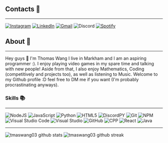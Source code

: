  ## Contacts 📝
-------------------
<a href="https://www.instagram.com/tmaswang_69/">![Instagram](https://img.shields.io/badge/tmaswang_69-%23E4405F.svg?style=for-the-badge&logo=Instagram&logoColor=white)</a> <a href="https://www.linkedin.com/in/thomas-wang-5044b01b3/">![LinkedIn](https://img.shields.io/badge/ThomasWang-%231DA1F2.svg?style=for-the-badge&logo=LinkedIn&logoColor=white)</a> <a href="mailto:thomaswang003@gmail.com">![Gmail](https://img.shields.io/badge/thomaswang003-%23E4405F.svg?style=for-the-badge&logo=Gmail&logoColor=white)</a>
 ![Discord](https://img.shields.io/badge/thootmas%237130-%237289DA.svg?style=for-the-badge&logo=discord&logoColor=white)
  <a href="https://open.spotify.com/user/21j5rrzcvdw7k6wq3yzr4uj7q?si=e10039c0705c4c6a">![Spotify](https://img.shields.io/badge/ThomasWang-%38B9AB.svg?style=for-the-badge&logo=spotify&logoColor=white)</a>

  
## About 👋
-------------------
Hey guys 🙂 I'm Thomas Wang I live in Markham and I am an aspiring programmer :). I enjoy playing video games in my spare time and talking with new people! Aside from that, I also enjoy Mathematics, Coding (competitively and projects too), as well as listening to Music. Welcome to my Github profile :D feel free to DM me if you want (I'm probably procrastinating anyways). 


### Skills 📚
-------------------
![NodeJS](https://img.shields.io/badge/node.js-%2343853D.svg?style=for-the-badge&logo=node.js&logoColor=white) ![JavaScript](https://img.shields.io/badge/javascript-%23323330.svg?style=for-the-badge&logo=javascript&logoColor=%23F7DF1E) ![Python](https://img.shields.io/badge/python-%2314354C.svg?style=for-the-badge&logo=python&logoColor=white) ![HTML5](https://img.shields.io/badge/html5-%23E34F26.svg?style=for-the-badge&logo=html5&logoColor=white)  ![DiscordPY](https://img.shields.io/badge/discord.py-%232C3454.svg?style=for-the-badge&logo=Discord&logoColor=Blue) ![Git](https://img.shields.io/badge/git-%23F05033.svg?style=for-the-badge&logo=git&logoColor=white) ![NPM](https://img.shields.io/badge/NPM-%23000000.svg?style=for-the-badge&logo=npm&logoColor=white) ![Visual Studio Code](https://img.shields.io/badge/VisualStudioCode-0078d7.svg?style=for-the-badge&logo=visual-studio-code&logoColor=white) ![Visual Studio](https://img.shields.io/badge/VisualStudio-5C2D91.svg?style=for-the-badge&logo=visual-studio&logoColor=white) ![GitHub](https://img.shields.io/badge/github-%23121011.svg?style=for-the-badge&logo=github&logoColor=white) ![CPP](https://img.shields.io/badge/C++-5C2D91.svg?style=for-the-badge&logo=CPP&logoColor=white) ![React](https://img.shields.io/badge/reactJS-%23121011.svg?style=for-the-badge&logo=reactJS&logoColor=white) ![Java](https://img.shields.io/badge/Java-%23F05033.svg?style=for-the-badge&logo=Java&logoColor=white) 
  
-------------------
  
![tmaswang03 github stats](https://github-readme-stats.vercel.app/api?username=tmaswang03&show_icons=true&theme=radical&count_private=true&include_all_commits=true)
![tmaswang03 github streak](https://github-readme-streak-stats.herokuapp.com/?user=tmaswang03&theme=radical&include_all_commits=true&count_private=true)



